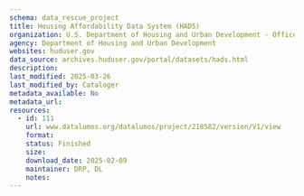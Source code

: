 ```yaml
---
schema: data_rescue_project 
title: Housing Affordability Data System (HADS)
organization: U.S. Department of Housing and Urban Development - Office of Policy Development and Research
agency: Department of Housing and Urban Development
websites: huduser.gov
data_source: archives.huduser.gov/portal/datasets/hads.html
description: 
last_modified: 2025-03-26
last_modified_by: Cataloger
metadata_available: No
metadata_url: 
resources:
  - id: 111
    url: www.datalumos.org/datalumos/project/218582/version/V1/view
    format: 
    status: Finished
    size: 
    download_date: 2025-02-09
    maintainer: DRP, DL
    notes: 
---
```

